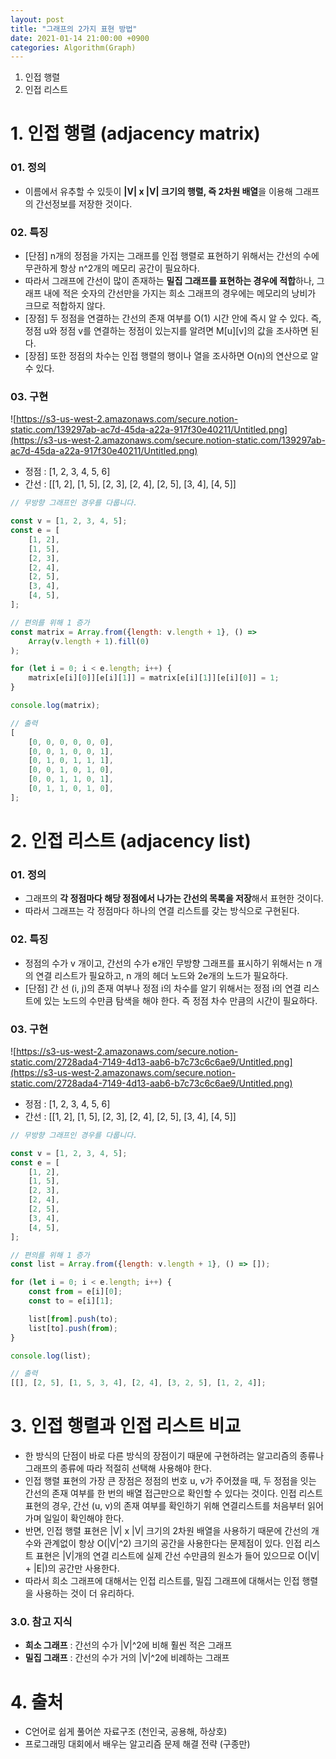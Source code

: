 ```yaml
---
layout: post
title: "그래프의 2가지 표현 방법"
date: 2021-01-14 21:00:00 +0900
categories: Algorithm(Graph)
---
```


1. 인접 행렬
2. 인접 리스트

# 1. 인접 행렬 (adjacency matrix)

### 01. 정의

- 이름에서 유추할 수 있듯이 **|V| x |V| 크기의 행렬, 즉 2차원 배열**을 이용해 그래프의 간선정보를 저장한 것이다.

### 02. 특징

- [단점] n개의 정점을 가지는 그래프를 인접 행렬로 표현하기 위해서는 간선의 수에 무관하게 항상 n^2개의 메모리 공간이 필요하다.
- 따라서 그래프에 간선이 많이 존재하는 **밀집 그래프를 표현하는 경우에 적합**하나, 그래프 내에 적은 숫자의 간선만을 가지는 희소 그래프의 경우에는 메모리의 낭비가 크므로 적합하지 않다.
- [장점] 두 정점을 연결하는 간선의 존재 여부를 O(1) 시간 안에 즉시 알 수 있다. 즉, 정점 u와 정점 v를 연결하는 정점이 있는지를 알려면 M[u][v]의 값을 조사하면 된다.
- [장점] 또한 정점의 차수는 인접 행렬의 행이나 열을 조사하면 O(n)의 연산으로 알 수 있다.

### 03. 구현

![https://s3-us-west-2.amazonaws.com/secure.notion-static.com/139297ab-ac7d-45da-a22a-917f30e40211/Untitled.png](https://s3-us-west-2.amazonaws.com/secure.notion-static.com/139297ab-ac7d-45da-a22a-917f30e40211/Untitled.png)

- 정점 : [1, 2, 3, 4, 5, 6]
- 간선 : [[1, 2], [1, 5], [2, 3], [2, 4], [2, 5], [3, 4], [4, 5]]

```jsx
// 무방향 그래프인 경우를 다룹니다.

const v = [1, 2, 3, 4, 5];
const e = [
	[1, 2],
	[1, 5],
	[2, 3],
	[2, 4],
	[2, 5],
	[3, 4],
	[4, 5],
];

// 편의를 위해 1 증가
const matrix = Array.from({length: v.length + 1}, () =>
	Array(v.length + 1).fill(0)
);

for (let i = 0; i < e.length; i++) {
	matrix[e[i][0]][e[i][1]] = matrix[e[i][1]][e[i][0]] = 1;
}

console.log(matrix);

// 출력
[
	[0, 0, 0, 0, 0, 0],
	[0, 0, 1, 0, 0, 1],
	[0, 1, 0, 1, 1, 1],
	[0, 0, 1, 0, 1, 0],
	[0, 0, 1, 1, 0, 1],
	[0, 1, 1, 0, 1, 0],
];
```

# 2. 인접 리스트 (adjacency list)

### 01. 정의

- 그래프의 **각 정점마다 해당 정점에서 나가는 간선의 목록을 저장**해서 표현한 것이다.
- 따라서 그래프는 각 정점마다 하나의 연결 리스트를 갖는 방식으로 구현된다.

### 02. 특징

- 정점의 수가 v 개이고, 간선의 수가 e개인 무방향 그래프를 표시하기 위해서는 n 개의 연결 리스트가 필요하고, n 개의 헤더 노드와 2e개의 노드가 필요하다.
- [단점] 간 선 (i, j)의 존재 여부나 정점 i의 차수를 알기 위해서는 정점 i의 연결 리스트에 있는 노드의 수만큼 탐색을 해야 한다. 즉 정점 차수 만큼의 시간이 필요하다.

### 03. 구현

![https://s3-us-west-2.amazonaws.com/secure.notion-static.com/2728ada4-7149-4d13-aab6-b7c73c6c6ae9/Untitled.png](https://s3-us-west-2.amazonaws.com/secure.notion-static.com/2728ada4-7149-4d13-aab6-b7c73c6c6ae9/Untitled.png)

- 정점 : [1, 2, 3, 4, 5, 6]
- 간선 : [[1, 2], [1, 5], [2, 3], [2, 4], [2, 5], [3, 4], [4, 5]]

```jsx
// 무방향 그래프인 경우를 다룹니다.

const v = [1, 2, 3, 4, 5];
const e = [
	[1, 2],
	[1, 5],
	[2, 3],
	[2, 4],
	[2, 5],
	[3, 4],
	[4, 5],
];

// 편의를 위해 1 증가
const list = Array.from({length: v.length + 1}, () => []);

for (let i = 0; i < e.length; i++) {
	const from = e[i][0];
	const to = e[i][1];

	list[from].push(to);
	list[to].push(from);
}

console.log(list);

// 출력
[[], [2, 5], [1, 5, 3, 4], [2, 4], [3, 2, 5], [1, 2, 4]];
```

# 3. 인접 행렬과 인접 리스트 비교

- 한 방식의 단점이 바로 다른 방식의 장점이기 때문에 구현하려는 알고리즘의 종류나 그래프의 종류에 따라 적절히 선택해 사용해야 한다.
- 인접 행렬 표현의 가장 큰 장점은 정점의 번호 u, v가 주어졌을 때, 두 정점을 잇는 간선의 존재 여부를 한 번의 배열 접근만으로 확인할 수 있다는 것이다. 인접 리스트 표현의 경우, 간선 (u, v)의 존재 여부를 확인하기 위해 연결리스트를 처음부터 읽어가며 일일이 확인해야 한다.
- 반면, 인접 행렬 표현은 |V| x |V| 크기의 2차원 배열을 사용하기 때문에 간선의 개수와 관계없이 항상 O(|V|^2) 크기의 공간을 사용한다는 문제점이 있다. 인접 리스트 표현은 |V|개의 연결 리스트에 실제 간선 수만큼의 원소가 들어 있으므로 O(|V| + |E|)의 공간만 사용한다.
- 따라서 희소 그래프에 대해서는 인접 리스트를, 밀집 그래프에 대해서는 인접 행렬을 사용하는 것이 더 유리하다.

### 3.0. 참고 지식

- **희소 그래프** : 간선의 수가 |V|^2에 비해 훨씬 적은 그래프
- **밀집 그래프** : 간선의 수가 거의 |V|^2에 비례하는 그래프

# 4. 출처

- C언어로 쉽게 풀어쓴 자료구조 (천인국, 공용해, 하상호)
- 프로그래밍 대회에서 배우는 알고리즘 문제 해결 전략 (구종만)
